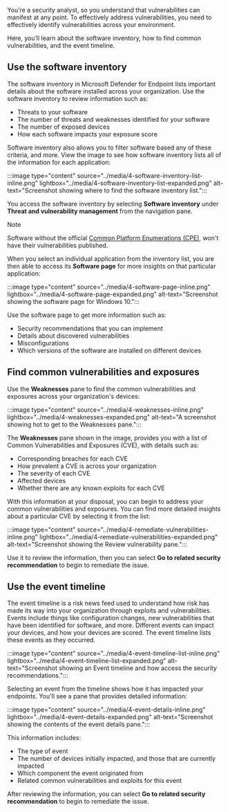 You’re a security analyst, so you understand that vulnerabilities can manifest at any point. To effectively  address vulnerabilities, you need to effectively identify vulnerabilities across your environment.

Here, you’ll learn about the software inventory, how to find common vulnerabilities, and the event timeline.

## Use the software inventory

The software inventory in Microsoft Defender for Endpoint lists important details about the software installed across your organization. Use the software inventory to review information such as:

- Threats to your software
- The number of threats and weaknesses identified for your software
- The number of exposed devices
- How each software impacts your exposure score

Software inventory also allows you to filter software based any of these criteria, and more. View the image to see how software inventory lists all of the information for each application:

:::image type="content" source="../media/4-software-inventory-list-inline.png" lightbox="../media/4-software-inventory-list-expanded.png" alt-text="Screenshot showing where to find the software inventory list.":::

You access the software inventory by selecting **Software inventory** under **Threat and vulnerability management** from the navigation pane.

> [!NOTE]
> Software without the official [Common Platform Enumerations (CPE)](https://nvd.nist.gov/products/cpe), won't have their vulnerabilities published.

When you select an individual application from the inventory list, you are then able to access its **Software page** for more insights on that particular application:

:::image type="content" source="../media/4-software-page-inline.png" lightbox="../media/4-software-page-expanded.png" alt-text="Screenshot showing the software page for Windows 10.":::

Use the software page to get more information such as:

- Security recommendations that you can implement
- Details about discovered vulnerabilities
- Misconfigurations
- Which versions of the software are installed on different devices

## Find common vulnerabilities and exposures

Use the **Weaknesses** pane to find the common vulnerabilities and exposures across your organization's devices:

:::image type="content" source="../media/4-weaknesses-inline.png" lightbox="../media/4-weaknesses-expanded.png" alt-text="A screenshot showing hot to get to the Weaknesses pane.":::

The **Weaknesses** pane shown in the image, provides you with a list of Common Vulnerabilities and Exposures (CVE), with details such as:

- Corresponding breaches for each CVE
- How prevalent a CVE is across your organization
- The severity of each CVE
- Affected devices
- Whether there are any known exploits for each CVE

With this information at your disposal, you can begin to address your common vulnerabilities and exposures. You can find more detailed insights about a particular CVE by selecting it from the list:  

:::image type="content" source="../media/4-remediate-vulnerabilities-inline.png" lightbox="../media/4-remediate-vulnerabilities-expanded.png" alt-text="Screenshot showing the Review vulnerability pane.":::

Use it to review the information, then you can select **Go to related security recommendation** to begin to remediate the issue.

## Use the event timeline

The event timeline is a risk news feed used to understand how risk has made its way into your organization through exploits and vulnerabilities. Events include things like configuration changes, new vulnerabilities that have been identified for software, and more. Different events can impact your devices, and how your devices are scored. The event timeline lists these events as they occurred.

:::image type="content" source="../media/4-event-timeline-list-inline.png" lightbox="../media/4-event-timeline-list-expanded.png" alt-text="Screenshot showing an Event timeline and how access the security recommendations.":::

Selecting an event from the timeline shows how it has impacted your endpoints. You'll see a pane that provides detailed information:

:::image type="content" source="../media/4-event-details-inline.png" lightbox="../media/4-event-details-expanded.png" alt-text="Screenshot showing the contents of the event details pane.":::

This information includes:

- The type of event
- The number of devices initially impacted, and those that are currently impacted
- Which component the event originated from
- Related common vulnerabilities and exploits for this event

After reviewing the information, you can select **Go to related security recommendation** to begin to remediate the issue.
